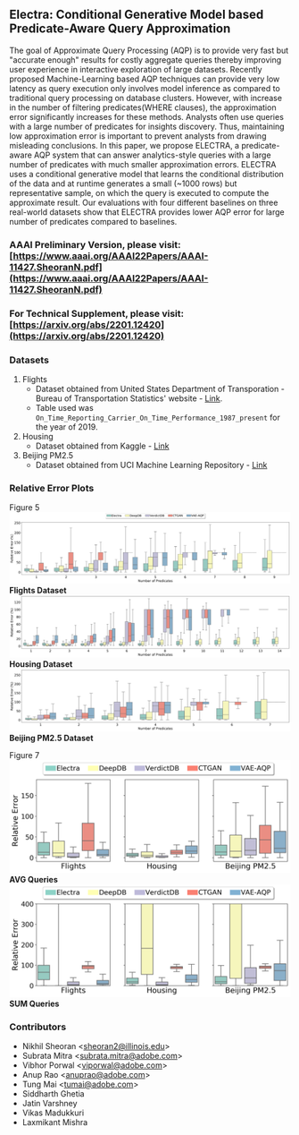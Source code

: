 ## Electra: Conditional Generative Model based Predicate-Aware Query Approximation

The goal of Approximate Query Processing (AQP) is to provide very fast but "accurate enough" results for costly aggregate queries thereby improving user experience in interactive exploration of large datasets. Recently proposed Machine-Learning based AQP techniques can provide very low latency as query execution only involves model inference as compared to traditional query processing on database clusters. However, with increase in the number of filtering predicates(WHERE clauses), the approximation error significantly increases for these methods. Analysts often use queries with a large number of predicates for insights discovery. Thus, maintaining low approximation error is important to prevent analysts from drawing misleading conclusions. In this paper, we propose ELECTRA, a predicate-aware AQP system that can answer analytics-style queries with a large number of predicates with much smaller approximation errors. ELECTRA uses a conditional generative model that learns the conditional distribution of the data and at runtime generates a small (~1000 rows) but representative sample, on which the query is executed to compute the approximate result. Our evaluations with four different baselines on three real-world datasets show that ELECTRA provides lower AQP error for large number of predicates compared to baselines.


### AAAI Preliminary Version, please visit: [https://www.aaai.org/AAAI22Papers/AAAI-11427.SheoranN.pdf](https://www.aaai.org/AAAI22Papers/AAAI-11427.SheoranN.pdf)
### For Technical Supplement, please visit: [https://arxiv.org/abs/2201.12420](https://arxiv.org/abs/2201.12420)


### Datasets

1. Flights
    * Dataset obtained from United States Department of Transporation - Bureau of Transportation Statistics' website - [Link](https://transtats.bts.gov/).
    * Table used was `On_Time_Reporting_Carrier_On_Time_Performance_1987_present` for the year of 2019.
2. Housing
    * Dataset obtained from Kaggle - [Link](https://www.kaggle.com/ruiqurm/lianjia/version/2)
3. Beijing PM2.5
    * Dataset obtained from UCI Machine Learning Repository - [Link](https://archive.ics.uci.edu/ml/datasets/Beijing+PM2.5+Data)

### Relative Error Plots

Figure 5
![Figure 5a](/relative_error_plots/Figure5_a.png)
**Flights Dataset**
![Figure 5b](/relative_error_plots/Figure5_b.png)
**Housing Dataset**
![Figure 5c](/relative_error_plots/Figure5_c.png)
**Beijing PM2.5 Dataset**

Figure 7
![Figure 7a](/relative_error_plots/Figure7_a.png)
**AVG Queries**
![Figure 7b](/relative_error_plots/Figure7_b.png)
**SUM Queries**

### Contributors
- Nikhil Sheoran <<sheoran2@illinois.edu>>
- Subrata Mitra <<subrata.mitra@adobe.com>>
- Vibhor Porwal <<viporwal@adobe.com>>
- Anup Rao <<anuprao@adobe.com>>
- Tung Mai <<tumai@adobe.com>>
- Siddharth Ghetia
- Jatin Varshney
- Vikas Madukkuri
- Laxmikant Mishra

